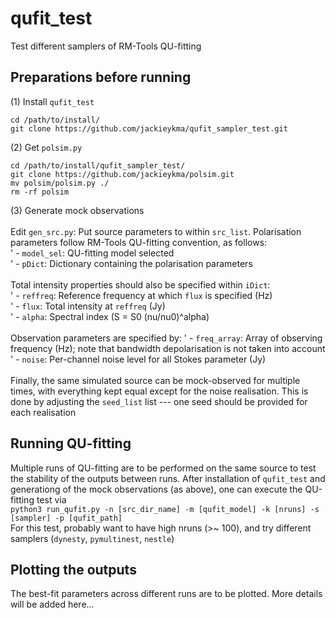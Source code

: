 # qufit_test
Test different samplers of RM-Tools QU-fitting


## Preparations before running
(1) Install `qufit_test`
```
cd /path/to/install/
git clone https://github.com/jackieykma/qufit_sampler_test.git
```
(2) Get `polsim.py`
```
cd /path/to/install/qufit_sampler_test/
git clone https://github.com/jackieykma/polsim.git
mv polsim/polsim.py ./
rm -rf polsim
```
(3) Generate mock observations\
\
Edit `gen_src.py`: Put source parameters to within `src_list`. Polarisation parameters follow RM-Tools QU-fitting convention, as follows:\
' - `model_sel`: QU-fitting model selected\
' - `pDict`: Dictionary containing the polarisation parameters\
\
Total intensity properties should also be specified within `iDict`:\
' - `reffreq`: Reference frequency at which `flux` is specified (Hz)\
' - `flux`: Total intensity at `reffreq` (Jy)\
' - `alpha`: Spectral index (S = S0 (nu/nu0)^alpha)\
\
Observation parameters are specified by:
' - `freq_array`: Array of observing frequency (Hz); note that bandwidth depolarisation is not taken into account\
' - `noise`: Per-channel noise level for all Stokes parameter (Jy)\
\
Finally, the same simulated source can be mock-observed for multiple times, with everything kept equal except for the noise realisation. This is done by adjusting the `seed_list` list --- one seed should be provided for each realisation



## Running QU-fitting
Multiple runs of QU-fitting are to be performed on the same source to test the stability of the outputs between runs. After installation of `qufit_test` and generationg of the mock observations (as above), one can execute the QU-fitting test via\
   `python3 run_qufit.py -n [src_dir_name] -m [qufit_model] -k [nruns] -s [sampler] -p [qufit_path]`\
For this test, probably want to have high nruns (>~ 100), and try different samplers (`dynesty`, `pymultinest`, `nestle`)



## Plotting the outputs
The best-fit parameters across different runs are to be plotted. More details will be added here...






